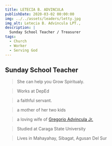 ```yaml
---
title: LETECIA B. ADVINCULA
publishDate: 2020-03-02 00:00:00
img: ../../assets/leaders/letty.jpg
img_alt: Letecia B. Advincula LPT.,
description: |
  Sunday School Teacher / Treasurer
tags:
  - Church
  - Worker
  - Serving God
---
```


## Sunday School Teacher

> She can help you Grow Spiritualy. 

> Works at DepEd

> a faithful servant.

> a mother of her two kids

> a loving wife of <a href="/leadership/brod-junior/">Gregorio Advincula Jr.</a> 

> Studied at Caraga State University

> Lives in Mahayahay, Sibagat, Agusan Del Sur

